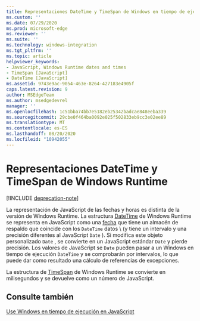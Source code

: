 ```yaml
---
title: Representaciones DateTime y TimeSpan de Windows en tiempo de ejecución
ms.custom: ''
ms.date: 07/29/2020
ms.prod: microsoft-edge
ms.reviewer: ''
ms.suite: ''
ms.technology: windows-integration
ms.tgt_pltfrm: ''
ms.topic: article
helpviewer_keywords:
- JavaScript, Windows Runtime dates and times
- TimeSpan [JavaScript]
- DateTime [JavaScript]
ms.assetid: 9743e9ac-9054-463e-8264-427183e4905f
caps.latest.revision: 9
author: MSEdgeTeam
ms.author: msedgedevrel
manager: ''
ms.openlocfilehash: 1c51bba74bb7e5182eb25342badcae848eeba339
ms.sourcegitcommit: 29cbe0f464ba0092e025f502833eb9cc3e02ee89
ms.translationtype: MT
ms.contentlocale: es-ES
ms.lasthandoff: 08/20/2020
ms.locfileid: "10942055"
---
```

# Representaciones DateTime y TimeSpan de Windows Runtime  

[!INCLUDE [deprecation-note](../includes/legacy-edge-note.md)]  

La representación de JavaScript de las fechas y horas es distinta de la versión de Windows Runtime.  La estructura [DateTime][UwpWindowsFoundationDatetime] de Windows Runtime se representa en JavaScript como una [fecha][MDNDate] que tiene un almacén de respaldo que coincide con los `DateTime` datos \ (y tiene un intervalo y una precisión diferentes al JavaScript `Date` \).  Si modifica este objeto personalizado `Date` , se convierte en un JavaScript estándar `Date` y pierde precisión.  Los valores de JavaScript se `Date` pueden pasar a un Windows en tiempo de ejecución `DateTime` y se comprobarán por intervalos, lo que puede dar como resultado una cálculo de referencias de excepciones.  

 La estructura de [TimeSpan][UwpWindowsFoundationTimespan] de Windows Runtime se convierte en milisegundos y se devuelve como un número de JavaScript.  

## Consulte también  

[Use Windows en tiempo de ejecución en JavaScript][WindowsRuntimeJavascript]  

<!-- links -->  

[WindowsRuntimeJavascript]: ./using-the-windows-runtime-in-javascript.md "Usar Windows Runtime en JavaScript | Microsoft docs"  

[UwpWindowsFoundationDatetime]: /uwp/api/Windows.Foundation.DateTime "DateTime struct | Microsoft docs"  
[UwpWindowsFoundationTimespan]: /uwp/api/windows.foundation.timespan "La estructura TimeSpan | Microsoft docs"  

[MDNDate]: https://developer.mozilla.org/docs/Web/JavaScript/Reference/Global_Objects/Date "Fecha | MDN"  
